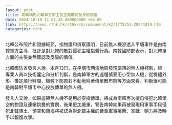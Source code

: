 ```yaml
---
layout: post
title: 南韓稱對北韓單方面主張並無確認及反駁價值
date: 2024-10-19 11:02:28.000000000 +08:00
link: https://news.rthk.hk/rthk/ch/component/k2/1775251-20241019.htm
categories: rthk
---
```


北韓公布照片和證據細節，指物證和偵察證明，日前無人機滲透入平壤事件是由南韓軍方主導，批評是對北韓的敵對侵犯主權挑釁行為。南韓國防部表示，對北韓單方面的主張並無確認及反駁的價值。

北韓國防省發言人說，本月13日，在平壤市西浦地區發現墜落的無人機殘骸，經專業人員以技術鑒定和分析判斷，是南韓軍方的遠程偵察用小型無人機，從機體外形、推定飛行時間、機體下部原封不動地附著傳單散布筒等方面來看，判斷很可能是南韓對平壤市中心投放傳單的無人機。

發言人又說，如果這架無人機不是用於空投傳單，將成為南韓再次擅自侵犯北韓領空的物證及連續挑釁的實例，後果更加嚴重，警告南韓如果再被發現用軍事手段侵犯北韓領土、領空和領海將被認為對北韓主權的嚴重軍事挑釁、宣戰，朝方將及時予以報復攻擊。
